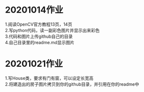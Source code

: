# 20201014作业
1.阅读OpenCV官方教程13页，14页  
2.写python代码，读一副彩色图片并显示出来彩色  
3.代码和图片上传github自己的目录  
4.自己目录里的readme.md显示图片  

# 20201021作业
1.写House类，要求有门有窗，可以设定长宽高  
2.将建造出的房子图片拷贝到你的github目录，并引用在你的readme中  



